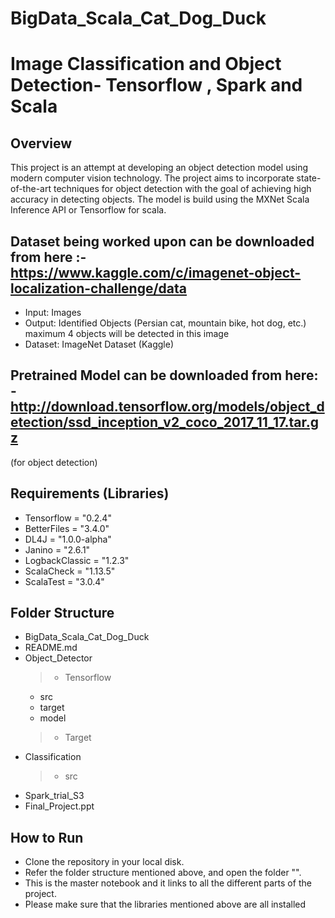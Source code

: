 # BigData_Scala_Cat_Dog_Duck
# Image Classification and Object Detection- Tensorflow , Spark and Scala
## Overview
This project is an attempt at developing an object detection model using modern computer vision technology. The project aims to incorporate state-of-the-art techniques for object detection with the goal of achieving high accuracy in detecting objects. The model is build using the MXNet Scala Inference API or Tensorflow for scala. 

## Dataset being worked upon can be downloaded from here :- https://www.kaggle.com/c/imagenet-object-localization-challenge/data
- Input: Images
- Output: Identified Objects (Persian cat, mountain bike, hot dog, etc.) maximum 4 objects will be detected in this image
- Dataset: ImageNet Dataset (Kaggle)

## Pretrained Model can be downloaded from here: -http://download.tensorflow.org/models/object_detection/ssd_inception_v2_coco_2017_11_17.tar.gz 
(for object detection)

## Requirements (Libraries)
- Tensorflow = "0.2.4"
- BetterFiles = "3.4.0"
- DL4J = "1.0.0-alpha"
- Janino = "2.6.1"
- LogbackClassic = "1.2.3"
- ScalaCheck = "1.13.5"
- ScalaTest  = "3.0.4"
    
## Folder Structure

- BigData_Scala_Cat_Dog_Duck
- README.md
- Object_Detector
  > - Tensorflow
  - src
  - target
  - model
  > - Target
- Classification
  > - src
- Spark_trial_S3
- Final_Project.ppt

  

## How to Run
- Clone the repository in your local disk.
- Refer the folder structure mentioned above, and open the folder "".
- This is the master notebook and it links to all the different parts of the project.
- Please make sure that the libraries mentioned above are all installed
